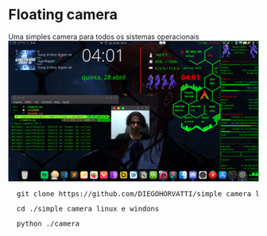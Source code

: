 # Floating camera
Uma simples camera para todos os sistemas operacionais
<img title="img camera"  src="./banner.png">

<pre>
  git clone https://github.com/DIEGOHORVATTI/simple_camera_linux_e_windons.git
</pre>

<pre>
  cd ./simple_camera_linux_e_windons
</pre>

<pre>
  python ./camera
</pre>
